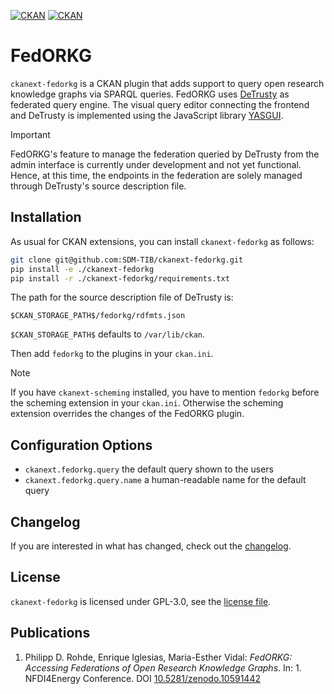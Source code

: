 [![CKAN](https://img.shields.io/badge/ckan-2.10-orange.svg?style=flat-square)](https://github.com/ckan/ckan/tree/2.10) [![CKAN](https://img.shields.io/badge/ckan-2.9-orange.svg?style=flat-square)](https://github.com/ckan/ckan/tree/2.9)

# FedORKG

`ckanext-fedorkg` is a CKAN plugin that adds support to query open research knowledge graphs via SPARQL queries.
FedORKG uses [DeTrusty](https://github.com/SDM-TIB/DeTrusty/) as federated query engine.
The visual query editor connecting the frontend and DeTrusty is implemented using the JavaScript library [YASGUI](https://github.com/TriplyDB/yasgui).

> [!IMPORTANT]
> FedORKG's feature to manage the federation queried by DeTrusty from the admin interface is currently under development and not yet functional.
> Hence, at this time, the endpoints in the federation are solely managed through DeTrusty's source description file.

## Installation

As usual for CKAN extensions, you can install `ckanext-fedorkg` as follows:

```bash
git clone git@github.com:SDM-TIB/ckanext-fedorkg.git
pip install -e ./ckanext-fedorkg
pip install -r ./ckanext-fedorkg/requirements.txt
```

The path for the source description file of DeTrusty is:

```
$CKAN_STORAGE_PATH$/fedorkg/rdfmts.json
```

`$CKAN_STORAGE_PATH$` defaults to `/var/lib/ckan`.

Then add `fedorkg` to the plugins in your `ckan.ini`.

> [!NOTE]
> If you have `ckanext-scheming` installed, you have to mention `fedorkg` before the scheming extension in your `ckan.ini`.
> Otherwise the scheming extension overrides the changes of the FedORKG plugin.

## Configuration Options

- `ckanext.fedorkg.query` the default query shown to the users
- `ckanext.fedorkg.query.name` a human-readable name for the default query

## Changelog

If you are interested in what has changed, check out the [changelog](CHANGELOG.md).

## License

`ckanext-fedorkg` is licensed under GPL-3.0, see the [license file](LICENSE).

## Publications

1. Philipp D. Rohde, Enrique Iglesias, Maria-Esther Vidal: _FedORKG: Accessing Federations of Open Research Knowledge Graphs_. In: 1. NFDI4Energy Conference. DOI [10.5281/zenodo.10591442](https://doi.org/10.5281/zenodo.10591442)